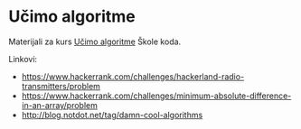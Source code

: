 # Učimo algoritme

Materijali za kurs [Učimo algoritme](https://skolakoda.org/ucimo-algoritme) Škole koda.

Linkovi:
- https://www.hackerrank.com/challenges/hackerland-radio-transmitters/problem
- https://www.hackerrank.com/challenges/minimum-absolute-difference-in-an-array/problem
- http://blog.notdot.net/tag/damn-cool-algorithms
